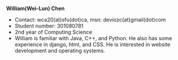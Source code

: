 **William(Wei-Lun) Chen**
  * Contact: wca20(at)sfu(dot)ca, msn: deviozc(at)gmail(dot)com
  * Student number: 301080781
  * 2nd year of Computing Science
  * William is familiar with Java, C++, and Python. He also has some experience in django, html, and CSS. He is interested in website development and operating systems.